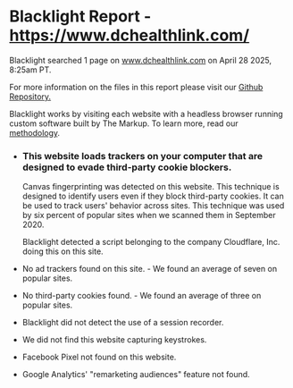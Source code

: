 Blacklight Report - https://www.dchealthlink.com/
=================================================

Blacklight searched 1 page on www.dchealthlink.com on April 28 2025, 8:25am PT.

For more information on the files in this report please visit our [Github Repository.](https://github.com/the-markup/blacklight-collector#inspection-result)

Blacklight works by visiting each website with a headless browser running custom software built by The Markup. To learn more, read our [methodology](https://themarkup.org/blacklight/2020/09/22/how-we-built-a-real-time-privacy-inspector).

* ### This website loads trackers on your computer that are designed to evade third-party cookie blockers.

  Canvas fingerprinting was detected on this website. This technique is designed to identify users even if they block third-party cookies. It can be used to track users' behavior across sites. This technique was used by six percent of popular sites when we scanned them in September 2020.

  Blacklight detected a script belonging to the company Cloudflare, Inc. doing this on this site.

* No ad trackers found on this site. - We found an average of seven on popular sites.

* No third-party cookies found. - We found an average of three on popular sites.

* Blacklight did not detect the use of a session recorder.

* We did not find this website capturing keystrokes.

* Facebook Pixel not found on this website.

* Google Analytics' "remarketing audiences" feature not found.
